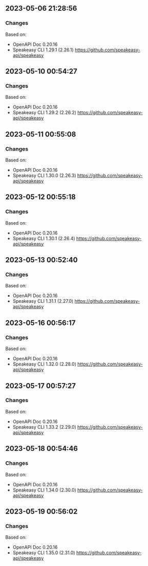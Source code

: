 

## 2023-05-06 21:28:56
### Changes
Based on:
- OpenAPI Doc 0.20.16 
- Speakeasy CLI 1.29.1 (2.26.1) https://github.com/speakeasy-api/speakeasy

## 2023-05-10 00:54:27
### Changes
Based on:
- OpenAPI Doc 0.20.16 
- Speakeasy CLI 1.29.2 (2.26.2) https://github.com/speakeasy-api/speakeasy

## 2023-05-11 00:55:08
### Changes
Based on:
- OpenAPI Doc 0.20.16 
- Speakeasy CLI 1.30.0 (2.26.3) https://github.com/speakeasy-api/speakeasy

## 2023-05-12 00:55:18
### Changes
Based on:
- OpenAPI Doc 0.20.16 
- Speakeasy CLI 1.30.1 (2.26.4) https://github.com/speakeasy-api/speakeasy

## 2023-05-13 00:52:40
### Changes
Based on:
- OpenAPI Doc 0.20.16 
- Speakeasy CLI 1.31.1 (2.27.0) https://github.com/speakeasy-api/speakeasy

## 2023-05-16 00:56:17
### Changes
Based on:
- OpenAPI Doc 0.20.16 
- Speakeasy CLI 1.32.0 (2.28.0) https://github.com/speakeasy-api/speakeasy

## 2023-05-17 00:57:27
### Changes
Based on:
- OpenAPI Doc 0.20.16 
- Speakeasy CLI 1.33.2 (2.29.0) https://github.com/speakeasy-api/speakeasy

## 2023-05-18 00:54:46
### Changes
Based on:
- OpenAPI Doc 0.20.16 
- Speakeasy CLI 1.34.0 (2.30.0) https://github.com/speakeasy-api/speakeasy

## 2023-05-19 00:56:02
### Changes
Based on:
- OpenAPI Doc 0.20.16 
- Speakeasy CLI 1.35.0 (2.31.0) https://github.com/speakeasy-api/speakeasy